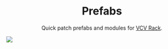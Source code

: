 <h1 align="center">Prefabs</h1>

<p align="center">
Quick patch prefabs and modules for <a href="https://vcvrack.com/">VCV Rack</a>.
</p>

![](https://github.com/dustinlacewell/vcv-prefabs/blob/main/screenshot.gif?raw=true)
